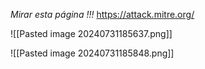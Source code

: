 
*Mirar esta página !!!*
https://attack.mitre.org/

![[Pasted image 20240731185637.png]]

![[Pasted image 20240731185848.png]]

